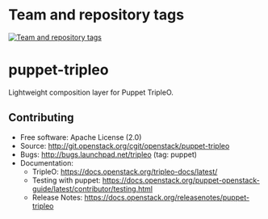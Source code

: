 Team and repository tags
========================

[![Team and repository tags](https://governance.openstack.org/tc/badges/puppet-tripleo.svg)](https://governance.openstack.org/tc/reference/tags/index.html)

<!-- Change things from this point on -->

# puppet-tripleo

Lightweight composition layer for Puppet TripleO.

## Contributing

* Free software: Apache License (2.0)
* Source: http://git.openstack.org/cgit/openstack/puppet-tripleo
* Bugs: http://bugs.launchpad.net/tripleo (tag: puppet)
* Documentation:
  * TripleO: https://docs.openstack.org/tripleo-docs/latest/
  * Testing with puppet: https://docs.openstack.org/puppet-openstack-guide/latest/contributor/testing.html
  * Release Notes: https://docs.openstack.org/releasenotes/puppet-tripleo
